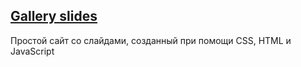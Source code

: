 ## [Gallery slides](https://nadia902.github.io/gallery_slides/)
Простой сайт со слайдами, созданный при помощи CSS, HTML и JavaScript
